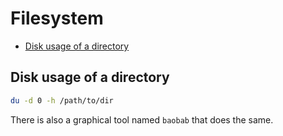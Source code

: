 # Filesystem

- [Disk usage of a directory](#disk-usage-of-a-directory)

## Disk usage of a directory

```sh
du -d 0 -h /path/to/dir
```

There is also a graphical tool named `baobab` that does the same.
